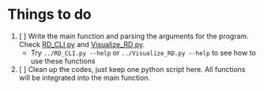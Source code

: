 # Things to do
1. [  ] Write the main function and parsing the arguments for the program. Check [RD_CLI py](../RD_CLI.py) and [Visualize_RD py](../Visualize_RD.py).
   * Try `../RD_CLI.py --help` or `../Visualize_RD.py --help` to see how to use these functions
2. [  ] Clean up the codes, just keep one python script here. All functions will be integrated into the main function.
